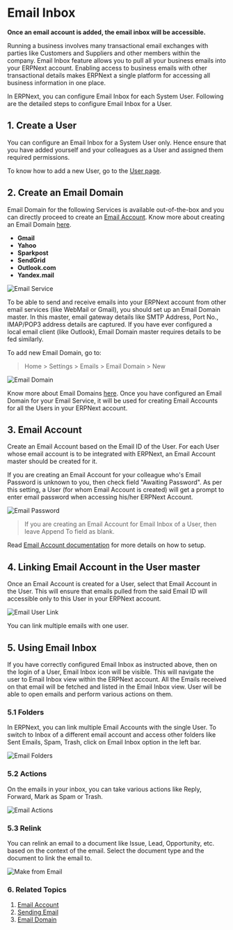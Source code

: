 <!-- add-breadcrumbs -->
# Email Inbox

**Once an email account is added, the email inbox will be accessible.**

Running a business involves many transactional email exchanges with parties like Customers and Suppliers and other members within the company. Email Inbox feature allows you to pull all your business emails into your ERPNext account. Enabling access to business emails with other transactional details makes ERPNext a single platform for accessing all business information in one place.

In ERPNext, you can configure Email Inbox for each System User. Following are the detailed steps to configure Email Inbox for a User.

## 1. Create a User

You can configure an Email Inbox for a System User only. Hence ensure that you have added yourself and your colleagues as a User and assigned them required permissions.

To know how to add a new User, go to the [User page](/docs/v13/user/manual/en/setting-up/users-and-permissions/adding-users).

## 2. Create an Email Domain

Email Domain for the following Services is available out-of-the-box and you can directly proceed to create an [Email Account](/docs/v13/user/manual/en/setting-up/email/email-account). Know more about creating an Email Domain [here](/docs/v13/user/manual/en/setting-up/email/email-domain).

* **Gmail**
* **Yahoo**
* **Sparkpost**
* **SendGrid**
* **Outlook.com**
* **Yandex.mail**

<img class="screenshot" alt="Email Service" src="{{docs_base_url}}/assets/img/setup/email/email-service.png">

To be able to send and receive emails into your ERPNext account from other email services (like WebMail or Gmail), you should set up an Email Domain master. In this master, email gateway details like SMTP Address, Port No., IMAP/POP3 address details are captured. If you have ever configured a local email client (like Outlook), Email Domain master requires details to be fed similarly.

To add new Email Domain, go to:

> Home > Settings > Emails > Email Domain > New

<img class="screenshot" alt="Email Domain" src="{{docs_base_url}}/assets/img/setup/email/email-domain.png">

Know more about Email Domains [here](/docs/v13/user/manual/en/setting-up/email/email-domain). Once you have configured an Email Domain for your Email Service, it will be used for creating Email Accounts for all the Users in your ERPNext account.

## 3. Email Account

Create an Email Account based on the Email ID of the User. For each User whose email account is to be integrated with ERPNext, an Email Account master should be created for it.

If you are creating an Email Account for your colleague who's Email Password is unknown to you, then check field "Awaiting Password". As per this setting, a User (for whom Email Account is created) will get a prompt to enter email password when accessing his/her ERPNext Account.

<img class="screenshot" alt="Email Password" src="{{docs_base_url}}/assets/img/setup/email/email-password.png">

> If you are creating an Email Account for Email Inbox of a User, then leave Append To field as blank.

Read [Email Account documentation](/docs/v13/user/manual/en/setting-up/email/email-account) for more details on how to setup.

## 4. Linking Email Account in the User master

Once an Email Account is created for a User, select that Email Account in the User. This will ensure that emails pulled from the said Email ID will accessible only to this User in your ERPNext account.

<img class="screenshot" alt="Email User Link" src="{{docs_base_url}}/assets/img/setup/email/email-user-link.png">

You can link multiple emails with one user.

## 5. Using Email Inbox

If you have correctly configured Email Inbox as instructed above, then on the login of a User, Email Inbox icon will be visible. This will navigate the user to Email Inbox view within the ERPNext account. All the Emails received on that email will be fetched and listed in the Email Inbox view. User will be able to open emails and perform various actions on them.

### 5.1 Folders

In ERPNext, you can link multiple Email Accounts with the single User. To switch to Inbox of a different email account and access other folders like Sent Emails, Spam, Trash, click on Email Inbox option in the left bar.

<img class="screenshot" alt="Email Folders" src="{{docs_base_url}}/assets/img/setup/email/email-folders.png">

### 5.2 Actions

On the emails in your inbox, you can take various actions like Reply, Forward, Mark as Spam or Trash.

<img class="screenshot" alt="Email Actions" src="{{docs_base_url}}/assets/img/setup/email/email-actions.png">

### 5.3 Relink

You can relink an email to a document like Issue, Lead, Opportunity, etc. based on the context of the email. Select the document type and the document to link the email to.

<img class="screenshot" alt="Make from Email" src="{{docs_base_url}}/assets/img/setup/email/make-from-email.png">

### 6. Related Topics
1. [Email Account](/docs/v13/user/manual/en/setting-up/email/email-account)
1. [Sending Email](/docs/v13/user/manual/en/setting-up/email/sending-email)
1. [Email Domain](/docs/v13/user/manual/en/setting-up/email/email-domain)
